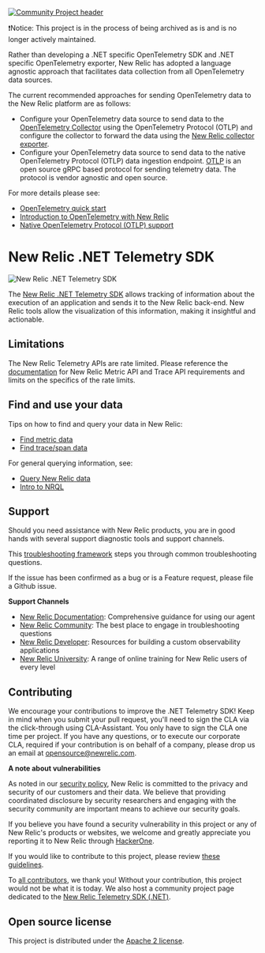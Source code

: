 [![Community Project header](https://github.com/newrelic/opensource-website/raw/master/src/images/categories/Community_Project.png)](https://opensource.newrelic.com/oss-category/#community-project)

❗Notice: This project is in the process of being archived as is and is no longer actively maintained.

Rather than developing a .NET specific OpenTelemetry SDK and .NET specific OpenTelemetry exporter, New Relic has adopted a language agnostic approach that facilitates data collection from all OpenTelemetry data sources.

The current recommended approaches for sending OpenTelemetry data to the New Relic platform are as follows:

* Configure your OpenTelemetry data source to send data to the [OpenTelemetry Collector](https://docs.newrelic.com/docs/integrations/open-source-telemetry-integrations/opentelemetry/introduction-opentelemetry-new-relic/#collector) using the OpenTelemetry Protocol (OTLP) and configure the collector to forward the data using the [New Relic collector exporter](https://github.com/newrelic-forks/opentelemetry-collector-contrib/tree/newrelic-main/exporter/newrelicexporter).
* Configure your OpenTelemetry data source to send data to the native OpenTelemetry Protocol (OTLP) data ingestion endpoint. [OTLP](https://github.com/open-telemetry/opentelemetry-specification/blob/main/specification/protocol/otlp.md) is an open source gRPC based protocol for sending telemetry data. The protocol is vendor agnostic and open source.

For more details please see:
* [OpenTelemetry quick start](https://docs.newrelic.com/docs/integrations/open-source-telemetry-integrations/opentelemetry/opentelemetry-quick-start/)
* [Introduction to OpenTelemetry with New Relic](https://docs.newrelic.com/docs/integrations/open-source-telemetry-integrations/opentelemetry/introduction-opentelemetry-new-relic/)
* [Native OpenTelemetry Protocol (OTLP) support](https://docs.newrelic.com/whats-new/2021/04/native-support-opentelemetry/)

# New Relic .NET Telemetry SDK

![New Relic .NET Telemetry SDK](https://github.com/newrelic/newrelic-telemetry-sdk-dotnet/workflows/New%20Relic%20Telemetry%20SDK%20for%20.NET/badge.svg?branch=main)

The [New Relic .NET Telemetry SDK](/src/NewRelic.Telemetry) allows tracking of information about the execution of an application and sends it to the New Relic back-end.  New Relic tools allow the visualization of this information, making it insightful and actionable.

## Limitations
The New Relic Telemetry APIs are rate limited. Please reference the [documentation](https://github.com/newrelic/newrelic-telemetry-sdk-specs) for New Relic Metric API and Trace API requirements and limits on the specifics of the rate limits.

## Find and use your data

Tips on how to find and query your data in New Relic:
- [Find metric data](https://docs.newrelic.com/docs/data-ingest-apis/get-data-new-relic/metric-api/introduction-metric-api#find-data)
- [Find trace/span data](https://docs.newrelic.com/docs/understand-dependencies/distributed-tracing/trace-api/introduction-trace-api#view-data)

For general querying information, see:
- [Query New Relic data](https://docs.newrelic.com/docs/using-new-relic/data/understand-data/query-new-relic-data)
- [Intro to NRQL](https://docs.newrelic.com/docs/query-data/nrql-new-relic-query-language/getting-started/introduction-nrql)

## Support

Should you need assistance with New Relic products, you are in good hands with several support diagnostic tools and support channels.

This [troubleshooting framework](https://discuss.newrelic.com/t/troubleshooting-frameworks/108787) steps you through common troubleshooting questions.

If the issue has been confirmed as a bug or is a Feature request, please file a Github issue.

**Support Channels**

* [New Relic Documentation](https://docs.newrelic.com/docs/agents/net-agent): Comprehensive guidance for using our agent
* [New Relic Community](https://discuss.newrelic.com/c/support-products-agents/net-agent): The best place to engage in troubleshooting questions
* [New Relic Developer](https://developer.newrelic.com/): Resources for building a custom observability applications
* [New Relic University](https://learn.newrelic.com/): A range of online training for New Relic users of every level


## Contributing
We encourage your contributions to improve the .NET Telemetry SDK! Keep in mind when you submit your pull request, you'll need to sign the CLA via the click-through using CLA-Assistant. You only have to sign the CLA one time per project.
If you have any questions, or to execute our corporate CLA, required if your contribution is on behalf of a company,  please drop us an email at opensource@newrelic.com.

**A note about vulnerabilities**

As noted in our [security policy](https://github.com/newrelic/newrelic-telemetry-sdk-dotnet/security/policy), New Relic is committed to the privacy and security of our customers and their data. We believe that providing coordinated disclosure by security researchers and engaging with the security community are important means to achieve our security goals.

If you believe you have found a security vulnerability in this project or any of New Relic's products or websites, we welcome and greatly appreciate you reporting it to New Relic through [HackerOne](https://hackerone.com/newrelic).

If you would like to contribute to this project, please review [these guidelines](./CONTRIBUTING.md).

To [all contributors](https://github.com/newrelic/newrelic-telemetry-sdk-dotnet/graphs/contributors), we thank you!  Without your contribution, this project would not be what it is today.  We also host a community project page dedicated to
the [New Relic Telemetry SDK (.NET)](https://opensource.newrelic.com/projects/newrelic/newrelic-telemetry-sdk-dotnet).


## Open source license
This project is distributed under the [Apache 2 license](LICENSE).
